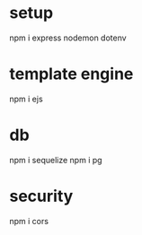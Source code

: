# setup
npm i express nodemon dotenv 

# template engine
npm i ejs

# db
npm i sequelize
npm i pg

# security
npm i cors

